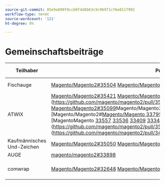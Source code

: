 ```yaml
---
source-git-commit: 85e9a890f8ccb0f4d8b63c9c96971cf6e011f992
workflow-type: tm+mt
source-wordcount: '121'
ht-degree: 0%

---
```

# Gemeinschaftsbeiträge

| Teilhaber | Pull-Anforderungen | Verwandte GitHub-Probleme |
| ------- | ------- | ------- |
| Fischauge | [Magento/Magento2#35504](https://github.com/magento/magento2/pull/35504) [Magento/Magento2#35356](https://github.com/magento/magento2/pull/35356) [Magento/Magento2#35355](https://github.com/magento/magento2/pull/35355) | [Magento/Magento2#35505](https://github.com/magento/magento2/issues/35505) [Magento/Magento2#35587](https://github.com/magento/magento2/issues/35587) |
| ATWIX | [Magento/Magento2#35421](https://github.com/magento/magento2/pull/35421) [Magento/Magento2#35385](https://github.com/magento/magento2/pull/35385)Magento/Magento2#35118](https://github.com/magento/magento2/pull/35118) [Magento/Magento2#35099](https://github.com/magento/magento2/pull/35099)Magento/Magento2#[Magento/Magento2#34883](https://github.com/magento/magento2/pull/34883)Magento/Magento2#[Magento/Magento2#[Magento/Magento 33795](https://github.com/magento/magento2/pull/33795)Magento/Magento zu Magento#[MagentoMagentoMagento#[MagentoMagento [33557](https://github.com/magento/magento2/pull/33557) [ 33536](https://github.com/magento/magento2/pull/33536) [ 33409](https://github.com/magento/magento2/pull/33409) [ 33342](https://github.com/magento/magento2/pull/33342) [ 32293](https://github.com/magento/magento2/pull/32293) [ 28958](https://github.com/magento/magento2/pull/28958) magento2#35040](https://github.com/magento/magento2/pull/35040)magento2#[magento2#34862](https://github.com/magento/magento2/pull/34862)magento/magento2#34552](https://github.com/magento/magento2/pull/34552) | [Magento/Magento2#35386](https://github.com/magento/magento2/issues/35386) [Magento/Magento2#34631](https://github.com/magento/magento2/issues/34631)[ Magento/Magento2#33692](https://github.com/magento/magento2/issues/33692) [Magento/Magento2#33344](https://github.com/magento/magento2/issues/33344) [Magento/Magento2#32378](https://github.com/magento/magento2/issues/32378) |
| Kaufmännisches Und-Zeichen | [Magento/Magento2#35050](https://github.com/magento/magento2/pull/35050) [Magento/Magento2#34582](https://github.com/magento/magento2/pull/34582) | [Magento/Magento2#35180](https://github.com/magento/magento2/issues/35180) [Magento/Magento2#34988](https://github.com/magento/magento2/issues/34988) |
| AUGE | [magento/magento2#33898](https://github.com/magento/magento2/pull/33898) |  |
| comwrap | [Magento/Magento2#32648](https://github.com/magento/magento2/pull/32648) [Magento/Magento2#32371](https://github.com/magento/magento2/pull/32371) [Magento/Magento2#31944](https://github.com/magento/magento2/pull/31944) | [Magento/Magento2#32649](https://github.com/magento/magento2/issues/32649) [Magento/Magento2#33767](https://github.com/magento/magento2/issues/33767) [Magento/Magento2#31947](https://github.com/magento/magento2/issues/31947) |